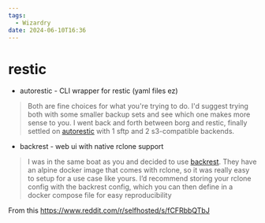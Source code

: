 ```yaml
---
tags:
  - Wizardry
date: 2024-06-10T16:36
---
```

<!-- 2024-06-10 (June 10, 2024 4:36 PM Monday) -->

#  restic
- autorestic - CLI wrapper for restic (yaml files ez)

> Both are fine choices for what you're trying to do. I'd suggest trying both with some smaller backup sets and see which one makes more sense to you.
  I went back and forth between borg and restic, finally settled on [autorestic](https://github.com/cupcakearmy/autorestic) with 1 sftp and 2 s3-compatible backends.
  
- backrest - web ui with native rclone support

> I was in the same boat as you and decided to use [backrest](https://github.com/garethgeorge/backrest). They have an alpine docker image that comes with rclone, so it was really easy to setup for a use case like yours. 
  I’d recommend storing your rclone config with the backrest config, which you can then define in a docker compose file for easy reproducibility

From this https://www.reddit.com/r/selfhosted/s/fCFRbbQTbJ 